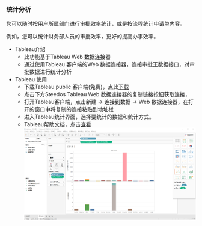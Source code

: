 ﻿
### 统计分析
您可以随时按用户所属部门进行审批效率统计，或是按流程统计申请单内容。

例如，您可以统计财务部人员的审批效率，更好的提高办事效率。
- Tableau介绍
    - 此功能基于Tableau Web 数据连接器
    - 通过使用Tableau 客户端的Web 数据连接器，连接审批王数据接口，对审批数据进行统计分析
- Tableau 使用
    - 下载Tableau public 客户端(免费)，点此[下载](http://public.tableau.com/zh-cn/s/download)
    - 点击下方Steedos Tableau Web 数据连接器的复制链接按钮获取连接，
    - 打开Tableau客户端，点击新建 -> 连接到数据 -> Web 数据连接器，在打开的窗口中将复制的连接粘贴到地址栏
    - 进入Tableau统计界面，选择要统计的数据和统计方式。
    - Tableau帮助文档，点击[查看](http://www.tableau.com/learn)
        ![统计分析](images/统计分析.png)